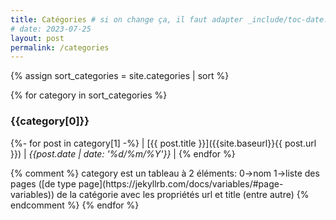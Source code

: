 ```yaml
---
title: Catégories # si on change ça, il faut adapter _include/toc-date.html en conséquence
# date: 2023-07-25
layout: post
permalink: /categories
---
```


{% assign sort_categories = site.categories | sort %}

{% for category in sort_categories %}

### {{category[0]}}

<div class="table-wrapper" markdown="block">

{%- for post in category[1] -%}
| [{{ post.title }}]({{site.baseurl}}{{ post.url }}) | *{{post.date | date: '%d/%m/%Y'}}* |
{% endfor %}  
</div>
{% comment %} 
category est un tableau à 2 éléments: 0->nom 1->liste des pages ([de type page](https://jekyllrb.com/docs/variables/#page-variables)) de la catégorie avec les propriétés url et title (entre autre) 
{% endcomment %}
{% endfor %}
